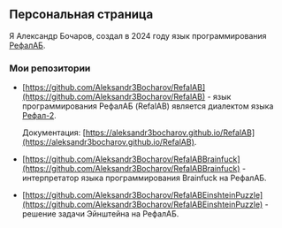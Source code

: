 Персональная страница
------------------------

Я Александр Бочаров, создал в 2024 году язык программирования [РефалАБ](https://github.com/Aleksandr3Bocharov/RefalAB).

### Мои репозитории

- [https://github.com/Aleksandr3Bocharov/RefalAB](https://github.com/Aleksandr3Bocharov/RefalAB) - язык программирования РефалАБ (RefalAB) является
диалектом языка [Рефал-2](http://www.refal.net/~belous/refal2-r.htm).

  Документация: [https://aleksandr3bocharov.github.io/RefalAB](https://aleksandr3bocharov.github.io/RefalAB).

- [https://github.com/Aleksandr3Bocharov/RefalABBrainfuck](https://github.com/Aleksandr3Bocharov/RefalABBrainfuck) - интерпретатор языка программирования Brainfuck на РефалАБ.
- [https://github.com/Aleksandr3Bocharov/RefalABEinshteinPuzzle](https://github.com/Aleksandr3Bocharov/RefalABEinshteinPuzzle) - решение задачи Эйнштейна на РефалАБ.


